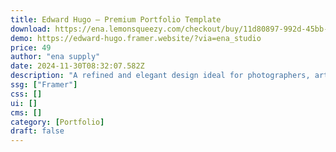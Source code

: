 ```yaml
---
title: Edward Hugo — Premium Portfolio Template
download: https://ena.lemonsqueezy.com/checkout/buy/11d80897-992d-45bb-8f78-77a477eebfe4
demo: https://edward-hugo.framer.website/?via=ena_studio
price: 49
author: "ena supply"
date: 2024-11-30T08:32:07.582Z
description: "A refined and elegant design ideal for photographers, artists, and designers looking to establish a polished online portfolio. This one-of-a-kind layout, enhanced by captivating animations and interactive elements, offers an unparalleled user experience."
ssg: ["Framer"]
css: []
ui: []
cms: []
category: [Portfolio]
draft: false
---
```

